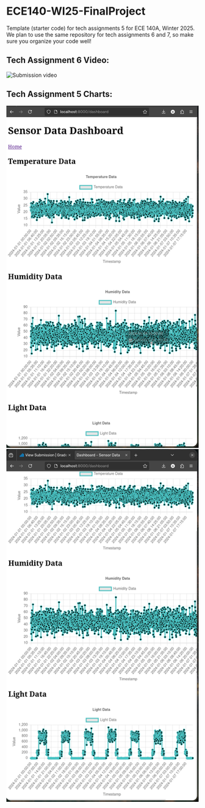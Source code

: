 # ECE140-WI25-FinalProject

Template (starter code) for tech assignments 5 for ECE 140A, Winter 2025. We plan to use the same repository for tech assignments 6 and 7, so make sure you organize your code well!

## Tech Assignment 6 Video:
![Submission video](https://youtu.be/WZ7dxrSwV9E?feature=shared)

## Tech Assignment 5 Charts:
![Graph 1](graphs1.png)
![Graph 2](graphs2.png)
